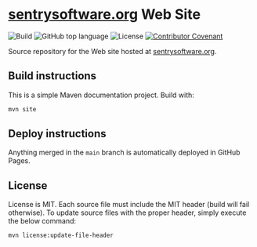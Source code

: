 # [sentrysoftware.org](https://sentrysoftware.org) Web Site

![Build](https://img.shields.io/github/actions/workflow/status/sentrysoftware/sentrysoftware.github.io/deploy.yml)
![GitHub top language](https://img.shields.io/badge/language-Markdown-blue)
![License](https://img.shields.io/github/license/sentrysoftware/sentrysoftware.github.io)
[![Contributor Covenant](https://img.shields.io/badge/Contributor%20Covenant-2.1-4baaaa.svg)](https://sentrysoftware.org/code-of-conduct.html)

Source repository for the Web site hosted at [sentrysoftware.org](https://sentrysoftware.org).

## Build instructions

This is a simple Maven documentation project. Build with:

```bash
mvn site
```

## Deploy instructions

Anything merged in the `main` branch is automatically deployed in GitHub Pages.

## License

License is MIT. Each source file must include the MIT header (build will fail otherwise).
To update source files with the proper header, simply execute the below command:

```bash
mvn license:update-file-header
```
